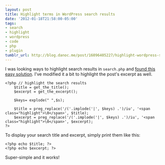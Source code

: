 ```yaml
---
layout: post
title: Highlight terms in WordPress search results
date: '2012-01-18T21:58:00-05:00'
tags:
- search
- highlight
- wordpress
- code
- php
- plugin
tumblr_url: http://blog.danoc.me/post/16096405227/highlight-wordpress-search-results
---
```

I was looking ways to highlight search results in `search.php` and [found this easy solution](http://www.wpbeginner.com/wp-tutorials/how-to-highlight-the-search-terms-in-results-in-wordpress/). I've modified it a bit to highlight the post's excerpt as well.
    
    <?php // highlight the search results 
        $title = get_the_title();
        $excerpt = get_the_excerpt();
    
        $keys= explode(" ",$s); 
    
        $title = preg_replace('/('.implode('|', $keys) .')/iu', '<span class="highlight">\0</span>', $title); 
        $excerpt = preg_replace('/('.implode('|', $keys) .')/iu', '<span class="highlight">\0</span>', $excerpt); 
    ?>

To display your search title and excerpt, simply print them like this:
    
    <?php echo $title; ?>
    <?php echo $excerpt; ?>
    
Super-simple and it works!